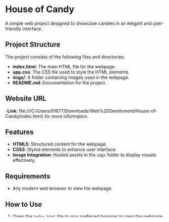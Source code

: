 # House of Candy

A simple web project designed to showcase candies in an elegant and user-friendly interface.

## Project Structure

The project consists of the following files and directories:
- **index.html**: The main HTML file for the webpage.
- **app.css**: The CSS file used to style the HTML elements.
- **imgs/**: A folder containing images used in the webpage.
- **README.md**: Documentation for the project.

## Website URL
-**Link**: file:///C:/Users/91877/Downloads/Web%20Develoment/House-of-Candy/index.html) for more information.

## Features
- **HTML5**: Structured content for the webpage.
- **CSS3**: Styled elements to enhance user interface.
- **Image Integration**: Hosted assets in the `imgs` folder to display visuals effectively.

## Requirements
- Any modern web browser to view the webpage.

## How to Use
1. Open the `index.html` file in your preferred browser to view the webpage.
2. Modify `app.css` to customize the styling.
3. Add or update images in the `imgs` directory for changes in visuals.

## Future Improvements
- Add JavaScript to enable interactivity.
- Enhance responsiveness for mobile and tablet devices.
- Implement backend functionality for dynamic content.

## Author
Pritika Chatterjee
